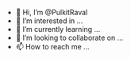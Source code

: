 - 👋 Hi, I’m @PulkitRaval
- 👀 I’m interested in ...
- 🌱 I’m currently learning ...
- 💞️ I’m looking to collaborate on ...
- 📫 How to reach me ...

<!---
PulkitRaval/PulkitRaval is a ✨ special ✨ repository because its `README.md` (this file) appears on your GitHub profile.
You can click the Preview link to take a look at your changes.
--->
